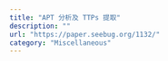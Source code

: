 ```yaml
---
title: "APT 分析及 TTPs 提取"
description: ""
url: "https://paper.seebug.org/1132/"
category: "Miscellaneous"
---
```


